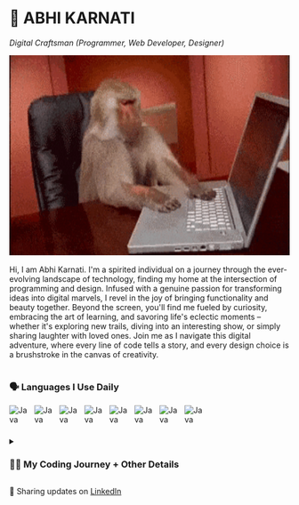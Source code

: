 # 🐐 ABHI KARNATI
*Digital Craftsman (Programmer, Web Developer, Designer)*

<img width="640" height="360" src="https://github.com/abhikarnati333/abhikarnati333/raw/main/giphy-3.gif">

Hi, I am Abhi Karnati. I'm a spirited individual on a journey through the ever-evolving landscape of technology, finding my home at the intersection of programming and design. Infused with a genuine passion for transforming ideas into digital marvels, I revel in the joy of bringing functionality and beauty together. Beyond the screen, you'll find me fueled by curiosity, embracing the art of learning, and savoring life's eclectic moments – whether it's exploring new trails, diving into an interesting show, or simply sharing laughter with loved ones. Join me as I navigate this digital adventure, where every line of code tells a story, and every design choice is a brushstroke in the canvas of creativity.
#
### 🗣️ Languages I Use Daily
<img align="left" alt="Java" width="35px" style="padding-right:10px;" src="https://cdn.jsdelivr.net/gh/devicons/devicon@latest/icons/python/python-plain.svg" />
<img align="left" alt="Java" width="35px" style="padding-right:10px;" src="https://cdn.jsdelivr.net/gh/devicons/devicon@latest/icons/cplusplus/cplusplus-plain.svg" />
<img align="left" alt="Java" width="35px" style="padding-right:10px;" src="https://cdn.jsdelivr.net/gh/devicons/devicon@latest/icons/csharp/csharp-original.svg" />
<img align="left" alt="Java" width="35px" style="padding-right:10px;" src="https://cdn.jsdelivr.net/gh/devicons/devicon@latest/icons/html5/html5-original.svg" />
<img align="left" alt="Java" width="35px" style="padding-right:10px;" src="https://cdn.jsdelivr.net/gh/devicons/devicon@latest/icons/css3/css3-original.svg" />
<img align="left" alt="Java" width="35px" style="padding-right:10px;" src="https://cdn.jsdelivr.net/gh/devicons/devicon@latest/icons/git/git-original.svg" />
<img align="left" alt="Java" width="35px" style="padding-right:10px;" src="https://cdn.jsdelivr.net/gh/devicons/devicon@latest/icons/discordjs/discordjs-original.svg" />
<img align="left" alt="Java" width="35px" style="padding-right:10px;" src="https://cdn.jsdelivr.net/gh/devicons/devicon@latest/icons/javascript/javascript-original.svg" />
          
<br />

#

<details>
  <summary><h3>👨‍💻 My Coding Journey + Other Details</h3></summary>
I remember at a young age trying to play the Wii Mario Kart game without my mom yelling at me to turn it off. Even though I rarely won first place, it was the game itself that always excited me, so I still played it anyway. In middle school, I became fascinated with building video games. After watching hundreds of hours of coding tutorials from the BroCode YouTube channel and learning algorithms from my mentor, I was ready to create my own video game. I envisioned a 2D platform game where a fox ventures through a vibrant world, collecting food to feed its family while navigating through various obstacles. As I delved into C# programming, I learned about object-oriented principles and applied them to create the fox character, food items, and obstacles. Implementing collision detection, animation sequences, and scoring systems were also pivotal aspects that added depth to the game. It took months to finish my fox game but the end product turned out to be better than I expected. In high school, I became captivated by applications. I created an Indian Food Tracker app that combined my passion for technology and my love for Indian cuisine. Utilizing my Python skills, I designed an intuitive app where users could log their meals, and the app would provide detailed insights into the nutritional value, offering a holistic approach to health tracking. Every time I was solving those little Exceptions and Syntax errors from the day I began to code, I realized that any problem in my life had a solution. I could either modify the code and right the wrong, or just keep compiling them, producing no output. So, life is not all that different. That is why I want to pursue computer science in college. I know I can work to keep myself happy. Inevitably, what makes me happy is computer science, which is what I want to pursue.
</details>

💼 Sharing updates on <a href="https://www.linkedin.com/in/abhikarnati/">LinkedIn</a>
